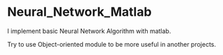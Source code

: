 # Neural_Network_Matlab
I implement basic Neural Network Algorithm with matlab.

Try to use Object-oriented module to be more useful in another projects.
